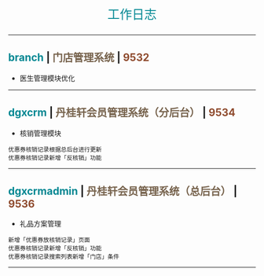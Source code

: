 <p align="center" style="font-size: 25px; color: #008792;">工作日志</p>

---

## <span style="color: #008792;">branch</span> | <span style="color: #76624c;">门店管理系统</span> | <span style="color: #8f4b2e;">9532</span>

- 医生管理模块优化

---

## <span style="color: #008792;">dgxcrm</span> | <span style="color: #76624c;">丹桂轩会员管理系统（分后台）</span> | <span style="color: #8f4b2e;">9534</span>

- 核销管理模块

```
优惠券核销记录根据总后台进行更新
优惠券核销记录新增「反核销」功能
```

---

## <span style="color: #008792;">dgxcrmadmin</span> | <span style="color: #76624c;">丹桂轩会员管理系统（总后台）</span> | <span style="color: #8f4b2e;">9536</span>

- 礼品方案管理

```
新增「优惠券放核销记录」页面
优惠券核销记录新增「反核销」功能
优惠券核销记录搜索列表新增「门店」条件
```

---

